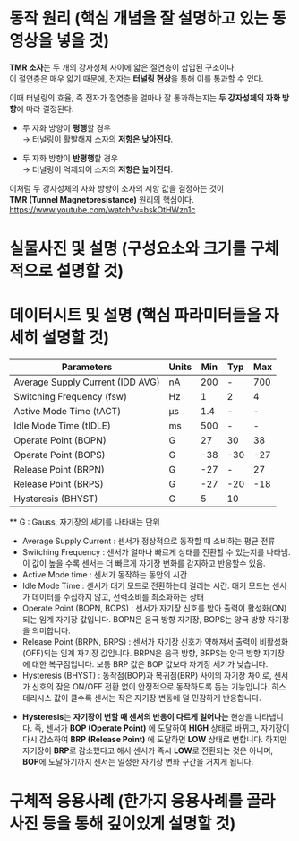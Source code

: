 # 동작 원리 (핵심 개념을 잘 설명하고 있는 동영상을 넣을 것)  
**TMR 소자**는 두 개의 강자성체 사이에 얇은 절연층이 삽입된 구조이다.  
이 절연층은 매우 얇기 때문에, 전자는 **터널링 현상**을 통해 이를 통과할 수 있다.

이때 터널링의 효율, 즉 전자가 절연층을 얼마나 잘 통과하는지는 **두 강자성체의 자화 방향**에 따라 결정된다.

- 두 자화 방향이 **평행**할 경우  
  → 터널링이 활발해져 소자의 **저항은 낮아진다**.

- 두 자화 방향이 **반평행**할 경우  
  → 터널링이 억제되어 소자의 **저항은 높아진다**.

이처럼 두 강자성체의 자화 방향이 소자의 저항 값을 결정하는 것이  
**TMR (Tunnel Magnetoresistance)** 원리의 핵심이다.  
https://www.youtube.com/watch?v=bskOtHWzn1c

# 실물사진 및 설명 (구성요소와 크기를 구체적으로 설명할 것)  

# 데이터시트 및 설명 (핵심 파라미터들을 자세히 설명할 것)  

| Parameters                          | Units | Min  | Typ  | Max  |
|-------------------------------------|-------|------|------|------|
| Average Supply Current (IDD AVG)    | nA    | 200  | -    | 700  |
| Switching Frequency (fsw)           | Hz    | 1    | 2    | 4    |
| Active Mode Time (tACT)             | µs    | 1.4  | -    | -    |
| Idle Mode Time (tIDLE)              | ms    | 500  | -    | -    |
| Operate Point (BOPN)                | G     | 27   | 30   | 38   |
| Operate Point (BOPS)                | G     | -38  | -30  | -27  |
| Release Point (BRPN)                | G     | -27  | -    | 27   |
| Release Point (BRPS)                | G     | -27  | -20  | -18  |
| Hysteresis (BHYST)                  | G     | 5    | 10   
  
  ** G : Gauss, 자기장의 세기를 나타내는 단위 
  
- Average Supply Current : 센서가 정상적으로 동작할 때 소비하는 평균 전류
- Switching Frequency : 센서가 얼마나 빠르게 상태를 전환할 수 있는지를 나타냄. 이 값이 높을 수록 센서는 더 빠르게 자기장 변화를 감지하고 반응할수 있음.
- Active Mode time : 센서가 동작하는 동안의 시간
- Idle Mode Time : 센서가 대기 모드로 전환하는데 걸리는 시간. 대기 모드는 센서가 데이터를 수집하지 않고, 전력소비를 최소화하는 상태
- Operate Point (BOPN, BOPS) : 센서가 자기장 신호를 받아 출력이 활성화(ON)되는 임계 자기장 값입니다. BOPN은 음극 방향 자기장, BOPS는 양극 방향 자기장을 의미합니다.  
- Release Point (BRPN, BRPS) : 센서가 자기장 신호가 약해져서 출력이 비활성화(OFF)되는 임계 자기장 값입니다. BRPN은 음극 방향, BRPS는 양극 방향 자기장에 대한 복구점입니다. 보통 BRP 값은 BOP 값보다 자기장 세기가 낮습니다.  
- Hysteresis (BHYST) : 동작점(BOP)과 복귀점(BRP) 사이의 자기장 차이로, 센서가 신호의 잦은 ON/OFF 전환 없이 안정적으로 동작하도록 돕는 기능입니다. 히스테리시스 값이 클수록 센서는 작은 자기장 변동에 덜 민감하게 반응합니다.
 * **Hysteresis**는 **자기장이 변할 때 센서의 반응이 다르게 일어나는** 현상을 나타냅니다. 즉, 센서가 **BOP (Operate Point)** 에 도달하여 **HIGH** 상태로 바뀌고, 자기장이 다시 감소하여 **BRP (Release Point)** 에 도달하면 **LOW** 상태로 변합니다. 하지만 자기장이 **BRP**로 감소했다고 해서 센서가 즉시 **LOW**로 전환되는 것은 아니며, **BOP**에 도달하기까지 센서는 일정한 자기장 변화 구간을 거치게 됩니다.
  
# 구체적 응용사례 (한가지 응용사례를 골라 사진 등을 통해 깊이있게 설명할 것)
